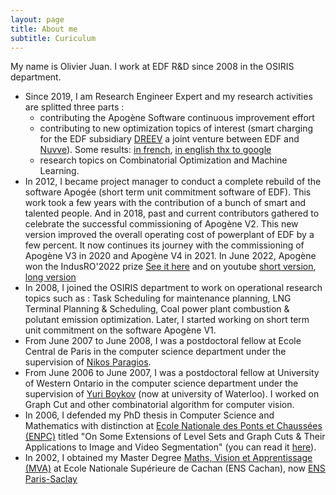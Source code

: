 ```yaml
---
layout: page
title: About me
subtitle: Curiculum
---
```


My name is Olivier Juan. I work at EDF R&D since 2008 in the OSIRIS department.

- Since 2019, I am Research Engineer Expert and my research activities are splitted three parts :
  - contributing the Apogène Software continuous improvement effort
  - contributing to new optimization topics of interest (smart charging for the EDF subsidiary [DREEV](https://www.dreev.com) a joint venture between EDF and [Nuvve](https://www.nuvve.com)). Some results: [in french](https://www.rte-france.com/actualites/vehicules-electriques-equilibrage-systeme-electrique), [in english thx to google](https://www-rte--france-com.translate.goog/actualites/vehicules-electriques-equilibrage-systeme-electrique?_x_tr_sl=fr&_x_tr_tl=en&_x_tr_hl=fr&_x_tr_pto=wapp)
  - research topics on Combinatorial Optimization and Machine Learning.
- In 2012, I became project manager to conduct a complete rebuild of the software Apogée (short term unit commitment software of EDF). This work took a few years with the contribution of a bunch of smart and talented people. And in 2018, past and current contributors gathered to celebrate the successful commissioning of Apogène V2. This new version improved the overall operating cost of powerplant of EDF by a few percent.
    It now continues its journey with the commissioning of Apogène V3 in 2020 and Apogène V4 in 2021. In June 2022, Apogène won the IndusRO'2022 prize [See it here](https://www.linkedin.com/feed/update/urn:li:activity:6962864243234742273/) and on youtube [short version](https://www.youtube.com/watch?v=WJRD5C2Kjug&ab_channel=ROADEF), [long version](https://www.youtube.com/watch?v=tBM6r-B8H8o&ab_channel=ROADEF)
- In 2008, I joined the OSIRIS department to work on operational research topics such as : Task Scheduling for maintenance planning, LNG Terminal Planning & Scheduling, Coal power plant combustion & polutant emission optimization. Later, I started working on short term unit commitment on the software Apogène V1. 
- From June 2007 to June 2008, I was a postdoctoral fellow at Ecole Central de Paris in the computer science department under the supervision of [Nikos Paragios](http://cvn.ecp.fr/personnel/nikos).
- From June 2006 to June 2007, I was a postdoctoral fellow at University of Western Ontario in the computer science department under the supervision of [Yuri Boykov](https://cs.uwaterloo.ca/~yboykov/) (now at university of Waterloo). I worked on Graph Cut and other combinatorial algorithm for computer vision.
- In 2006, I defended my PhD thesis in Computer Science and Mathematics with distinction at [Ecole Nationale des Ponts et Chaussées (ENPC)](https://www.enpc.fr) titled "On Some Extensions of Level Sets and Graph Cuts & Their Applications to Image and Video Segmentation" (you can read it [here](https://pastel.archives-ouvertes.fr/pastel-00001855/document)).
- In 2002, I obtained my Master Degree [Maths, Vision et Apprentissage (MVA)](https://www.master-mva.com/) at Ecole Nationale Supérieure de Cachan (ENS Cachan), now [ENS Paris-Saclay](https://ens-paris-saclay.fr/)
